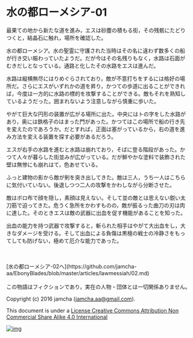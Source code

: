 # 水の都ローメシア-01

最果ての地から新たな道を進み，エスは砂塵の積もる街，その残骸にたどり  
つくと，結晶石に触れ，場所を確認した。  

水の都ローメシア。水の聖霊に守護された当時はその名に違わず数多くの船  
が行き交い賑わっていたようだ。だが今はその名残りもなく，水路は石面が  
むきだしとなっている。通路と化したその水路をエスは進んだ。  

水路は縦横無尽にはりめぐらされており，敵が不意打ちをするには格好の場  
所だ。さらにエスがいずれかの道を昇り，かつての歩道に出ることができれ  
ば，今度は一方的に水路の標的を攻撃することができる。敵もそれを熟知し  
ているようだった。囲まれないよう注意しながら慎重に歩いた。  

やがて巨大な円形の装置が広がる場所に出た。中央にはトの字をした水路が  
あり，奥には鉄格子のはまった門があった。かつてはこの場所で船の行き先  
を変えたのであろうか。だとすれば，正面は塞がっているから，右の道を進  
み方法を変える装置を探す必要があるだろう。  

エスが右手の水路を進むと水路は崩れており，そばに登る階段があった。か  
つて人々が暮らした街並みが広がっている。だが鮮やかな塗料で装飾された  
壁は無惨にも崩れはて，色あせている。  

ふっと建物の影から敵が剣を突き出してきた。敵は三人，うち一人はこちら  
に気付いていない。後退しつつ二人の攻撃をかわしながら分断させた。  

敵はボロ布で顔を隠し，素顔は見えない。そして並の敵とは思えない鋭い太  
刀筋で迫ってきた。危うく急所をかわすものの，敵が振るった曲刀の刃は肉  
に達した。そのときエスは敵の武器に出血を促す機能があることを知った。  

出血の能力を持つ武器で攻撃すると，斬られた相手はやがて大出血をし，大  
きなダメージを受ける。そして出血による負傷は黒檀の戦士の冷静さをもっ  
てしても防げない，極めて厄介な能力であった。  

<br>  
<br>  
[水の都ローメシア-02へ](https://github.com/jamcha-aa/EbonyBlades/blob/master/articles/lawmessiah/02.md)  

<br>  
<br>  
この物語はフィクションであり，実在の人物・団体とは一切関係ありません。  

Copyright (c) 2016 jamcha (jamcha.aa@gmail.com).  

This document is under a [License Creative Commons Attribution Non Commercial Share Alike 4.0 International](http://creativecommons.org/licenses/by-nc-sa/4.0/deed)  

[![img](http://i.creativecommons.org/l/by-nc-sa/3.0/80x15.png)](http://creativecommons.org/licenses/by-nc-sa/4.0/deed)